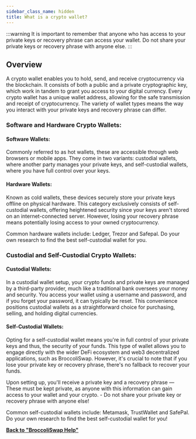 ```yaml
---
sidebar_class_name: hidden
title: What is a crypto wallet?
---
```


:::warning
It is important to remember that anyone who has access to your private keys or recovery phrase can access your wallet. Do not share your private keys or recovery phrase with anyone else.
:::

## Overview

A crypto wallet enables you to hold, send, and receive cryptocurrency via the blockchain. It consists of both a public and a private cryptographic key, which work in tandem to grant you access to your digital currency. Every crypto wallet has a unique wallet address, allowing for the safe transmission and receipt of cryptocurrency. The variety of wallet types means the way you interact with your private keys and recovery phrase can differ.


###  Software and Hardware Crypto Wallets:

#### Software Wallets: 
Commonly referred to as hot wallets, these are accessible through web browsers or mobile apps. They come in two variants: custodial wallets, where another party manages your private keys, and self-custodial wallets, where you have full control over your keys.

#### Hardware Wallets: 
Known as cold wallets, these devices securely store your private keys offline on physical hardware. This category exclusively consists of self-custodial wallets, offering heightened security since your keys aren't stored on an internet-connected server. However, losing your recovery phrase means potentially losing access to your owned cryptocurrency.

Common hardware wallets include: Ledger, Trezor and Safepal. Do your own research to find the best self-custodial wallet for you.

### Custodial and Self-Custodial Crypto Wallets:
#### Custodial Wallets: 
In a custodial wallet setup, your crypto funds and private keys are managed by a third-party provider, much like a traditional bank oversees your money and security. You access your wallet using a username and password, and if you forget your password, it can typically be reset. This convenience positions custodial wallets as a straightforward choice for purchasing, selling, and holding digital currencies.

#### Self-Custodial Wallets: 
Opting for a self-custodial wallet means you're in full control of your private keys and thus, the security of your funds. This type of wallet allows you to engage directly with the wider DeFi ecosystem and web3 decentralized applications, such as BroccoliSwap. However, it's crucial to note that if you lose your private key or recovery phrase, there's no fallback to recover your funds.

Upon setting up, you'll receive a private key and a recovery phrase — These must be kept private, as anyone with this information can gain access to your wallet and your crypto. - Do not share your private key or recovery phrase with anyone else!

Common self-custodial wallets include: Metamask, TrustWallet and SafePal. Do your own research to find the best self-custodial wallet for you!


**[Back to "BroccoliSwap Help"](/docs/090-Help-Centre/020-Broccoliswap/001-Index.md)**
